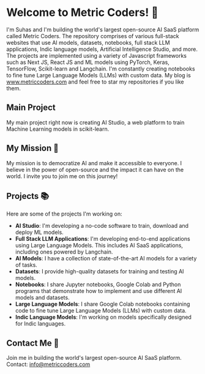 # Welcome to Metric Coders! 👋

I'm Suhas and I'm building the world's largest open-source AI SaaS platform called Metric Coders. The repository comprises of various full-stack websites that use AI models, datasets, notebooks, full stack LLM applications, Indic language models, Artificial Intelligence Studio, and more. The projects are implemented using a variety of Javascript frameworks such as Next JS, React JS and ML models using PyTorch, Keras, TensorFlow, Scikit-learn and Langchain. I'm constantly creating notebooks to fine tune Large Language Models (LLMs) with custom data. My blog is www.metriccoders.com and feel free to star my repositories if you like them.

## Main Project
My main project right now is creating AI Studio, a web platform to train Machine Learning models in scikit-learn.

## My Mission 🚀

My mission is to democratize AI and make it accessible to everyone. I believe in the power of open-source and the impact it can have on the world. I invite you to join me on this journey!

## Projects 📚

Here are some of the projects I'm working on:

- **AI Studio**: I'm developing a no-code software to train, download and deploy ML models.
- **Full Stack LLM Applications**: I'm developing end-to-end applications using Large Language Models. This includes AI SaaS applications, including ones powered by Langchain.
- **AI Models**: I have a collection of state-of-the-art AI models for a variety of tasks.
- **Datasets**: I provide high-quality datasets for training and testing AI models.
- **Notebooks**: I share Jupyter notebooks, Google Colab and Python programs that demonstrate how to implement and use different AI models and datasets.
- **Large Language Models**: I share Google Colab notebooks containing code to fine tune Large Language Models (LLMs) with custom data.
- **Indic Language Models**: I'm working on models specifically designed for Indic languages.

## Contact Me 📧
Join me in building the world's largest open-source AI SaaS platform.
Contact: info@metriccoders.com
